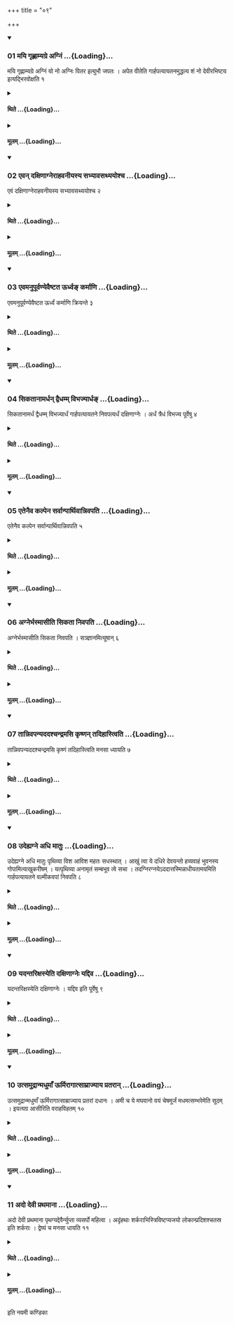+++
title = "०९"

+++

<div class="js_include" includetitle="true" newlevelforh1="3" unfilled url="/vedAH_yajuH/taittirIyam/sUtram/ApastambaH/shrautam/vishvAsa-prastutiH/05/09/01_mayi_gRhNAmyagre_agniM.md">
<details open><summary><h3>01 मयि गृह्णाम्यग्रे अग्निं ...{Loading}...</h3></summary>

मयि गृह्णाम्यग्रे अग्निं यो नो अग्निः पितर इत्युभौ जपतः । अपेत वीतेति गार्हपत्यायतनमुद्धत्य शं नो देवीरभिष्टय इत्यद्भिरवोक्षति १
</details>
</div>
<div class="js_include collapsed" newlevelforh1="4" title="थिते" unfilled url="/vedAH_yajuH/taittirIyam/sUtram/ApastambaH/shrautam/thite/05/09/01_mayi_gRhNAmyagre_agniM.md">
<details><summary><h4>थिते ...{Loading}...</h4></summary>

मयि गृह्णाम्यग्रे अग्निं यो नो अग्निः पितर इत्युभौ जपतः । अपेत वीतेति गार्हपत्यायतनमुद्धत्य शं नो देवीरभिष्टय इत्यद्भिरवोक्षति १
</details>
</div>
<div class="js_include collapsed" newlevelforh1="4" title="मूलम्" unfilled url="/vedAH_yajuH/taittirIyam/sUtram/ApastambaH/shrautam/mUlam/05/09/01_mayi_gRhNAmyagre_agniM.md">
<details><summary><h4>मूलम् ...{Loading}...</h4></summary>

मयि गृह्णाम्यग्रे अग्निं यो नो अग्निः पितर इत्युभौ जपतः । अपेत वीतेति गार्हपत्यायतनमुद्धत्य शं नो देवीरभिष्टय इत्यद्भिरवोक्षति १
</details>
</div>
<div class="js_include" includetitle="true" newlevelforh1="3" unfilled url="/vedAH_yajuH/taittirIyam/sUtram/ApastambaH/shrautam/vishvAsa-prastutiH/05/09/02_evan_daxiNAgnerAhavanIyasya_sabhyAvasathyayoshcha.md">
<details open><summary><h3>02 एवन् दक्षिणाग्नेराहवनीयस्य सभ्यावसथ्ययोश्च ...{Loading}...</h3></summary>

एवं दक्षिणाग्नेराहवनीयस्य सभ्यावसथ्ययोश्च २
</details>
</div>
<div class="js_include collapsed" newlevelforh1="4" title="थिते" unfilled url="/vedAH_yajuH/taittirIyam/sUtram/ApastambaH/shrautam/thite/05/09/02_evan_daxiNAgnerAhavanIyasya_sabhyAvasathyayoshcha.md">
<details><summary><h4>थिते ...{Loading}...</h4></summary>

एवं दक्षिणाग्नेराहवनीयस्य सभ्यावसथ्ययोश्च २
</details>
</div>
<div class="js_include collapsed" newlevelforh1="4" title="मूलम्" unfilled url="/vedAH_yajuH/taittirIyam/sUtram/ApastambaH/shrautam/mUlam/05/09/02_evan_daxiNAgnerAhavanIyasya_sabhyAvasathyayoshcha.md">
<details><summary><h4>मूलम् ...{Loading}...</h4></summary>

एवं दक्षिणाग्नेराहवनीयस्य सभ्यावसथ्ययोश्च २
</details>
</div>
<div class="js_include" includetitle="true" newlevelforh1="3" unfilled url="/vedAH_yajuH/taittirIyam/sUtram/ApastambaH/shrautam/vishvAsa-prastutiH/05/09/03_evamanupUrvaNyevaiShTata_Urdhva~N_karmANi.md">
<details open><summary><h3>03 एवमनुपूर्वण्येवैष्टत ऊर्ध्वङ् कर्माणि ...{Loading}...</h3></summary>

एवमनुपूर्वण्येवैष्टत ऊर्ध्वं कर्माणि क्रियन्ते ३
</details>
</div>
<div class="js_include collapsed" newlevelforh1="4" title="थिते" unfilled url="/vedAH_yajuH/taittirIyam/sUtram/ApastambaH/shrautam/thite/05/09/03_evamanupUrvaNyevaiShTata_Urdhva~N_karmANi.md">
<details><summary><h4>थिते ...{Loading}...</h4></summary>

एवमनुपूर्वण्येवैष्टत ऊर्ध्वं कर्माणि क्रियन्ते ३
</details>
</div>
<div class="js_include collapsed" newlevelforh1="4" title="मूलम्" unfilled url="/vedAH_yajuH/taittirIyam/sUtram/ApastambaH/shrautam/mUlam/05/09/03_evamanupUrvaNyevaiShTata_Urdhva~N_karmANi.md">
<details><summary><h4>मूलम् ...{Loading}...</h4></summary>

एवमनुपूर्वण्येवैष्टत ऊर्ध्वं कर्माणि क्रियन्ते ३
</details>
</div>
<div class="js_include" includetitle="true" newlevelforh1="3" unfilled url="/vedAH_yajuH/taittirIyam/sUtram/ApastambaH/shrautam/vishvAsa-prastutiH/05/09/04_sikatAnAmardhan_dvaidhamm_vibhajyArdha~N.md">
<details open><summary><h3>04 सिकतानामर्धन् द्वैधम्म् विभज्यार्धङ् ...{Loading}...</h3></summary>

सिकतानामर्धं द्वैधम्म् विभज्यार्धं गार्हपत्यायतने निवपत्यर्धं दक्षिणाग्नेः । अर्धं त्रैधं विभज्य पूर्वेषु ४
</details>
</div>
<div class="js_include collapsed" newlevelforh1="4" title="थिते" unfilled url="/vedAH_yajuH/taittirIyam/sUtram/ApastambaH/shrautam/thite/05/09/04_sikatAnAmardhan_dvaidhamm_vibhajyArdha~N.md">
<details><summary><h4>थिते ...{Loading}...</h4></summary>

सिकतानामर्धं द्वैधम्म् विभज्यार्धं गार्हपत्यायतने निवपत्यर्धं दक्षिणाग्नेः । अर्धं त्रैधं विभज्य पूर्वेषु ४
</details>
</div>
<div class="js_include collapsed" newlevelforh1="4" title="मूलम्" unfilled url="/vedAH_yajuH/taittirIyam/sUtram/ApastambaH/shrautam/mUlam/05/09/04_sikatAnAmardhan_dvaidhamm_vibhajyArdha~N.md">
<details><summary><h4>मूलम् ...{Loading}...</h4></summary>

सिकतानामर्धं द्वैधम्म् विभज्यार्धं गार्हपत्यायतने निवपत्यर्धं दक्षिणाग्नेः । अर्धं त्रैधं विभज्य पूर्वेषु ४
</details>
</div>
<div class="js_include" includetitle="true" newlevelforh1="3" unfilled url="/vedAH_yajuH/taittirIyam/sUtram/ApastambaH/shrautam/vishvAsa-prastutiH/05/09/05_etenaiva_kalpena_sarvAnpArthivAnnivapati.md">
<details open><summary><h3>05 एतेनैव कल्पेन सर्वान्पार्थिवान्निवपति ...{Loading}...</h3></summary>

एतेनैव कल्पेन सर्वान्पार्थिवान्निवपति ५
</details>
</div>
<div class="js_include collapsed" newlevelforh1="4" title="थिते" unfilled url="/vedAH_yajuH/taittirIyam/sUtram/ApastambaH/shrautam/thite/05/09/05_etenaiva_kalpena_sarvAnpArthivAnnivapati.md">
<details><summary><h4>थिते ...{Loading}...</h4></summary>

एतेनैव कल्पेन सर्वान्पार्थिवान्निवपति ५
</details>
</div>
<div class="js_include collapsed" newlevelforh1="4" title="मूलम्" unfilled url="/vedAH_yajuH/taittirIyam/sUtram/ApastambaH/shrautam/mUlam/05/09/05_etenaiva_kalpena_sarvAnpArthivAnnivapati.md">
<details><summary><h4>मूलम् ...{Loading}...</h4></summary>

एतेनैव कल्पेन सर्वान्पार्थिवान्निवपति ५
</details>
</div>
<div class="js_include" includetitle="true" newlevelforh1="3" unfilled url="/vedAH_yajuH/taittirIyam/sUtram/ApastambaH/shrautam/vishvAsa-prastutiH/05/09/06_agnerbhasmAsIti_sikatA_nivapati.md">
<details open><summary><h3>06 अग्नेर्भस्मासीति सिकता निवपति ...{Loading}...</h3></summary>

अग्नेर्भस्मासीति सिकता निवपति । सञ्ज्ञानमित्यूषान् ६
</details>
</div>
<div class="js_include collapsed" newlevelforh1="4" title="थिते" unfilled url="/vedAH_yajuH/taittirIyam/sUtram/ApastambaH/shrautam/thite/05/09/06_agnerbhasmAsIti_sikatA_nivapati.md">
<details><summary><h4>थिते ...{Loading}...</h4></summary>

अग्नेर्भस्मासीति सिकता निवपति । सञ्ज्ञानमित्यूषान् ६
</details>
</div>
<div class="js_include collapsed" newlevelforh1="4" title="मूलम्" unfilled url="/vedAH_yajuH/taittirIyam/sUtram/ApastambaH/shrautam/mUlam/05/09/06_agnerbhasmAsIti_sikatA_nivapati.md">
<details><summary><h4>मूलम् ...{Loading}...</h4></summary>

अग्नेर्भस्मासीति सिकता निवपति । सञ्ज्ञानमित्यूषान् ६
</details>
</div>
<div class="js_include" includetitle="true" newlevelforh1="3" unfilled url="/vedAH_yajuH/taittirIyam/sUtram/ApastambaH/shrautam/vishvAsa-prastutiH/05/09/07_tAnnivapanyadadashchandramasi_kRShNan_tadihAstviti.md">
<details open><summary><h3>07 तान्निवपन्यददश्चन्द्रमसि कृष्णन् तदिहास्त्विति ...{Loading}...</h3></summary>

तान्निवपन्यददश्चन्द्रमसि कृष्णं तदिहास्त्विति मनसा ध्यायति ७
</details>
</div>
<div class="js_include collapsed" newlevelforh1="4" title="थिते" unfilled url="/vedAH_yajuH/taittirIyam/sUtram/ApastambaH/shrautam/thite/05/09/07_tAnnivapanyadadashchandramasi_kRShNan_tadihAstviti.md">
<details><summary><h4>थिते ...{Loading}...</h4></summary>

तान्निवपन्यददश्चन्द्रमसि कृष्णं तदिहास्त्विति मनसा ध्यायति ७
</details>
</div>
<div class="js_include collapsed" newlevelforh1="4" title="मूलम्" unfilled url="/vedAH_yajuH/taittirIyam/sUtram/ApastambaH/shrautam/mUlam/05/09/07_tAnnivapanyadadashchandramasi_kRShNan_tadihAstviti.md">
<details><summary><h4>मूलम् ...{Loading}...</h4></summary>

तान्निवपन्यददश्चन्द्रमसि कृष्णं तदिहास्त्विति मनसा ध्यायति ७
</details>
</div>
<div class="js_include" includetitle="true" newlevelforh1="3" unfilled url="/vedAH_yajuH/taittirIyam/sUtram/ApastambaH/shrautam/vishvAsa-prastutiH/05/09/08_udehyagne_adhi_mAtuH.md">
<details open><summary><h3>08 उदेह्यग्ने अधि मातुः ...{Loading}...</h3></summary>

उदेह्यग्ने अधि मातुः पृथिव्या विश आविश महतः सधस्थात् । आखुं त्वा ये दधिरे देवयन्तो हव्यवाहं भुवनस्य गोपामित्याखुकरीषम् । यत्पृथिव्या अनामृतं सम्बभूव त्वे सचा । तदग्निरग्नयेऽददात्तस्मिन्नाधीयतामयमिति गार्हपत्यायतने वल्मीकवपां निवपति ८
</details>
</div>
<div class="js_include collapsed" newlevelforh1="4" title="थिते" unfilled url="/vedAH_yajuH/taittirIyam/sUtram/ApastambaH/shrautam/thite/05/09/08_udehyagne_adhi_mAtuH.md">
<details><summary><h4>थिते ...{Loading}...</h4></summary>

उदेह्यग्ने अधि मातुः पृथिव्या विश आविश महतः सधस्थात् । आखुं त्वा ये दधिरे देवयन्तो हव्यवाहं भुवनस्य गोपामित्याखुकरीषम् । यत्पृथिव्या अनामृतं सम्बभूव त्वे सचा । तदग्निरग्नयेऽददात्तस्मिन्नाधीयतामयमिति गार्हपत्यायतने वल्मीकवपां निवपति ८
</details>
</div>
<div class="js_include collapsed" newlevelforh1="4" title="मूलम्" unfilled url="/vedAH_yajuH/taittirIyam/sUtram/ApastambaH/shrautam/mUlam/05/09/08_udehyagne_adhi_mAtuH.md">
<details><summary><h4>मूलम् ...{Loading}...</h4></summary>

उदेह्यग्ने अधि मातुः पृथिव्या विश आविश महतः सधस्थात् । आखुं त्वा ये दधिरे देवयन्तो हव्यवाहं भुवनस्य गोपामित्याखुकरीषम् । यत्पृथिव्या अनामृतं सम्बभूव त्वे सचा । तदग्निरग्नयेऽददात्तस्मिन्नाधीयतामयमिति गार्हपत्यायतने वल्मीकवपां निवपति ८
</details>
</div>
<div class="js_include" includetitle="true" newlevelforh1="3" unfilled url="/vedAH_yajuH/taittirIyam/sUtram/ApastambaH/shrautam/vishvAsa-prastutiH/05/09/09_yadantarixasyeti_daxiNAgneH_yaddiva.md">
<details open><summary><h3>09 यदन्तरिक्षस्येति दक्षिणाग्नेः यद्दिव ...{Loading}...</h3></summary>

यदन्तरिक्षस्येति दक्षिणाग्नेः । यद्दिव इति पूर्वेषु ९
</details>
</div>
<div class="js_include collapsed" newlevelforh1="4" title="थिते" unfilled url="/vedAH_yajuH/taittirIyam/sUtram/ApastambaH/shrautam/thite/05/09/09_yadantarixasyeti_daxiNAgneH_yaddiva.md">
<details><summary><h4>थिते ...{Loading}...</h4></summary>

यदन्तरिक्षस्येति दक्षिणाग्नेः । यद्दिव इति पूर्वेषु ९
</details>
</div>
<div class="js_include collapsed" newlevelforh1="4" title="मूलम्" unfilled url="/vedAH_yajuH/taittirIyam/sUtram/ApastambaH/shrautam/mUlam/05/09/09_yadantarixasyeti_daxiNAgneH_yaddiva.md">
<details><summary><h4>मूलम् ...{Loading}...</h4></summary>

यदन्तरिक्षस्येति दक्षिणाग्नेः । यद्दिव इति पूर्वेषु ९
</details>
</div>
<div class="js_include" includetitle="true" newlevelforh1="3" unfilled url="/vedAH_yajuH/taittirIyam/sUtram/ApastambaH/shrautam/vishvAsa-prastutiH/05/09/10_utsamudrAnmadhumA.N_UrmirAgAtsAmrAjyAya_pratarAn.md">
<details open><summary><h3>10 उत्समुद्रान्मधुमाँ ऊर्मिरागात्साम्राज्याय प्रतरान् ...{Loading}...</h3></summary>

उत्समुद्रान्मधुमाँ ऊर्मिरागात्साम्राज्याय प्रतरां दधानः । अमी च ये मघवानो वयं चेषमूर्जं मधमत्सम्भरेमेति सूदम् । इयत्यग्र आसीरिति वराहविहतम् १०
</details>
</div>
<div class="js_include collapsed" newlevelforh1="4" title="थिते" unfilled url="/vedAH_yajuH/taittirIyam/sUtram/ApastambaH/shrautam/thite/05/09/10_utsamudrAnmadhumA.N_UrmirAgAtsAmrAjyAya_pratarAn.md">
<details><summary><h4>थिते ...{Loading}...</h4></summary>

उत्समुद्रान्मधुमाँ ऊर्मिरागात्साम्राज्याय प्रतरां दधानः । अमी च ये मघवानो वयं चेषमूर्जं मधमत्सम्भरेमेति सूदम् । इयत्यग्र आसीरिति वराहविहतम् १०
</details>
</div>
<div class="js_include collapsed" newlevelforh1="4" title="मूलम्" unfilled url="/vedAH_yajuH/taittirIyam/sUtram/ApastambaH/shrautam/mUlam/05/09/10_utsamudrAnmadhumA.N_UrmirAgAtsAmrAjyAya_pratarAn.md">
<details><summary><h4>मूलम् ...{Loading}...</h4></summary>

उत्समुद्रान्मधुमाँ ऊर्मिरागात्साम्राज्याय प्रतरां दधानः । अमी च ये मघवानो वयं चेषमूर्जं मधमत्सम्भरेमेति सूदम् । इयत्यग्र आसीरिति वराहविहतम् १०
</details>
</div>
<div class="js_include" includetitle="true" newlevelforh1="3" unfilled url="/vedAH_yajuH/taittirIyam/sUtram/ApastambaH/shrautam/vishvAsa-prastutiH/05/09/11_ado_devI_prathamAnA.md">
<details open><summary><h3>11 अदो देवी प्रथमाना ...{Loading}...</h3></summary>

अदो देवी प्रथमाना पृथग्यद्देवैर्न्युप्ता व्यसर्पो महित्वा । अदृंहथाः शर्कराभिस्त्रिविष्टप्यजयो लोकान्प्रदिशश्चतस्र इति शर्कराः । द्वेष्यं च मनसा धायति ११
</details>
</div>
<div class="js_include collapsed" newlevelforh1="4" title="थिते" unfilled url="/vedAH_yajuH/taittirIyam/sUtram/ApastambaH/shrautam/thite/05/09/11_ado_devI_prathamAnA.md">
<details><summary><h4>थिते ...{Loading}...</h4></summary>

अदो देवी प्रथमाना पृथग्यद्देवैर्न्युप्ता व्यसर्पो महित्वा । अदृंहथाः शर्कराभिस्त्रिविष्टप्यजयो लोकान्प्रदिशश्चतस्र इति शर्कराः । द्वेष्यं च मनसा धायति ११
</details>
</div>
<div class="js_include collapsed" newlevelforh1="4" title="मूलम्" unfilled url="/vedAH_yajuH/taittirIyam/sUtram/ApastambaH/shrautam/mUlam/05/09/11_ado_devI_prathamAnA.md">
<details><summary><h4>मूलम् ...{Loading}...</h4></summary>

अदो देवी प्रथमाना पृथग्यद्देवैर्न्युप्ता व्यसर्पो महित्वा । अदृंहथाः शर्कराभिस्त्रिविष्टप्यजयो लोकान्प्रदिशश्चतस्र इति शर्कराः । द्वेष्यं च मनसा धायति ११
</details>
</div>

  
इति नवमी कण्डिका 
